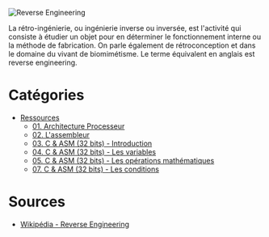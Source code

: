 ![Reverse Engineering](https://github.com/Sharpforce/Reverse-Engineering/blob/master/.images/titre_reverse_engineering.png)

La rétro-ingénierie, ou ingénierie inverse ou inversée, est l'activité qui consiste à étudier un objet pour en déterminer le fonctionnement interne ou la méthode de fabrication. On parle également de rétroconception et dans le domaine du vivant de biomimétisme. Le terme équivalent en anglais est reverse engineering.

# Catégories
* [Ressources](https://github.com/Sharpforce/Reverse-Engineering/tree/master/01.%20Ressources)
  * [01. Architecture Processeur](https://github.com/Sharpforce/Reverse-Engineering/blob/master/01.%20Ressources/01.%20Architecture%20Processeur.md)
  * [02. L'assembleur](https://github.com/Sharpforce/Reverse-Engineering/blob/master/01.%20Ressources/02.%20L'assembleur.md)
  * [03. C & ASM (32 bits) - Introduction](https://github.com/Sharpforce/Reverse-Engineering/blob/master/01.%20Ressources/03.%20C%20%26%20ASM%20(32%20bits)%20-%20Introduction.md)
  * [04. C & ASM (32 bits) - Les variables](https://github.com/Sharpforce/Reverse-Engineering/blob/master/01.%20Ressources/04.%20C%20%26%20ASM%20(32%20bits)%20-%20Les%20variables.md)
  * [05. C & ASM (32 bits) - Les opérations mathématiques](https://github.com/Sharpforce/Reverse-Engineering/blob/master/01.%20Ressources/05.%20C%20%26%20ASM%20(32%20bits)%20-%20Les%20op%C3%A9rations%20math%C3%A9matiques.md)
  * [07. C & ASM (32 bits) - Les conditions](https://github.com/Sharpforce/Reverse-Engineering/blob/master/01.%20Ressources/07.%20C%20%26%20ASM%20(32%20bits)%20-%20Les%20conditions.md)
  
# Sources
* [Wikipédia - Reverse Engineering](https://fr.wikipedia.org/wiki/R%C3%A9tro-ing%C3%A9nierie)
